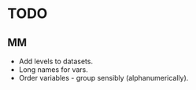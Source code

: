 TODO
====

MM
--

* Add levels to datasets.
* Long names for vars.
* Order variables - group sensibly (alphanumerically).
